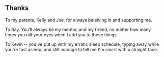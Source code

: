 ## Thanks

To my parents, Kelly and Joe, for always beleiving in and supporting me.

To Ray. You'll always be my mentor, and my friend, no matter how many times you roll your eyes when I add you to these things.

To Kevin -- you've put up with my erratic sleep schedule, typing away while you're fast asleep, and still manage to tell me I'm smart with a straight face.

